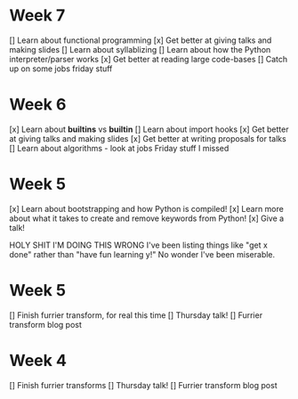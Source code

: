 Week 7
====================
[] Learn about functional programming
[x] Get better at giving talks and making slides
[] Learn about syllablizing
[] Learn about how the Python interpreter/parser works
[x] Get better at reading large code-bases
[] Catch up on some jobs friday stuff

Week 6
====================
[x] Learn about __builtins__ vs __builtin__
[] Learn about import hooks
[x] Get better at giving talks and making slides
[x] Get better at writing proposals for talks
[] Learn about algorithms - look at jobs Friday stuff I missed

Week 5
====================
[x] Learn about bootstrapping and how Python is compiled!
[x] Learn more about what it takes to create and remove keywords from Python!
[x] Give a talk!


HOLY SHIT I'M DOING THIS WRONG
I've been listing things like "get x done" rather than "have fun learning y!"
No wonder I've been miserable.

Week 5
====================
[] Finish furrier transform, for real this time
[] Thursday talk!
[] Furrier transform blog post

Week 4
====================

[] Finish furrier transforms
[] Thursday talk!
[] Furrier transform blog post